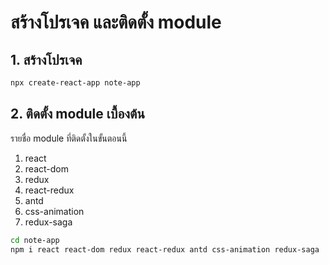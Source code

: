 
# สร้างโปรเจค และติดตั้ง module

## 1. สร้างโปรเจค

```bash
npx create-react-app note-app
```

## 2. ติดตั้ง module เบื้องต้น

รายชื่อ module ที่ติดตั้งในขั้นตอนนี้
1. react
2. react-dom
3. redux
4. react-redux
5. antd
6. css-animation
7. redux-saga


```bash
cd note-app
npm i react react-dom redux react-redux antd css-animation redux-saga
```